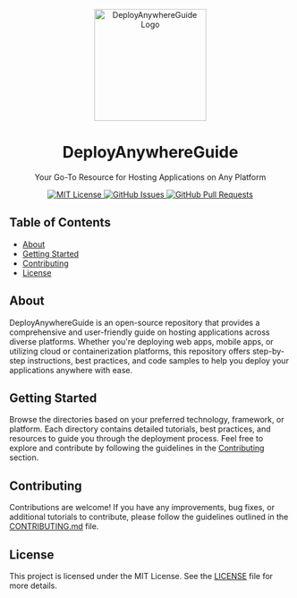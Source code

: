 <p align="center">
  <img src="repository_logo.png" alt="DeployAnywhereGuide Logo" width="200" />
</p>

<h1 align="center">DeployAnywhereGuide</h1>

<p align="center">Your Go-To Resource for Hosting Applications on Any Platform</p>

<p align="center">
  <a href="LICENSE">
    <img src="https://img.shields.io/badge/license-MIT-blue.svg" alt="MIT License" />
  </a>
  <a href="https://github.com/yourusername/DeployAnywhereGuide/issues">
    <img src="https://img.shields.io/github/issues/yourusername/DeployAnywhereGuide.svg" alt="GitHub Issues" />
  </a>
  <a href="https://github.com/yourusername/DeployAnywhereGuide/pulls">
    <img src="https://img.shields.io/github/issues-pr/yourusername/DeployAnywhereGuide.svg" alt="GitHub Pull Requests" />
  </a>
</p>

## Table of Contents

- [About](#about)
- [Getting Started](#getting-started)
- [Contributing](#contributing)
- [License](#license)

## About

DeployAnywhereGuide is an open-source repository that provides a comprehensive and user-friendly guide on hosting applications across diverse platforms. Whether you're deploying web apps, mobile apps, or utilizing cloud or containerization platforms, this repository offers step-by-step instructions, best practices, and code samples to help you deploy your applications anywhere with ease.

## Getting Started

Browse the directories based on your preferred technology, framework, or platform. Each directory contains detailed tutorials, best practices, and resources to guide you through the deployment process. Feel free to explore and contribute by following the guidelines in the [Contributing](#contributing) section.

## Contributing

Contributions are welcome! If you have any improvements, bug fixes, or additional tutorials to contribute, please follow the guidelines outlined in the [CONTRIBUTING.md](CONTRIBUTING.md) file.

## License

This project is licensed under the MIT License. See the [LICENSE](LICENSE) file for more details.
